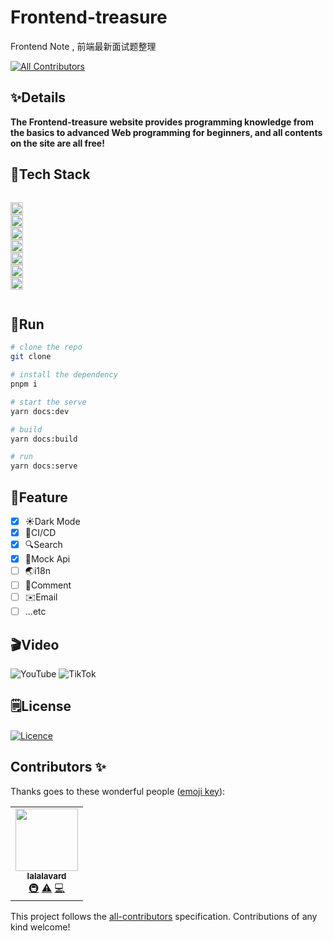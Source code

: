 # Frontend-treasure

Frontend Note , 前端最新面试题整理

<!-- ALL-CONTRIBUTORS-BADGE:START - Do not remove or modify this section -->

[![All Contributors](https://img.shields.io/badge/all_contributors-1-orange.svg?style=flat-square)](#contributors-)

<!-- ALL-CONTRIBUTORS-BADGE:END -->

## ✨Details

**The Frontend-treasure website provides programming knowledge from the basics to advanced Web programming for beginners, and all contents on the site are all free!**

## 🔧Tech Stack

<code>
<img height="20" src="https://img.shields.io/badge/vuejs-%2335495e.svg?style=for-the-badge&logo=vuedotjs&logoColor=%234FC08D" alt="VueJs" />
<img height="20" src="https://img.shields.io/badge/vite-%23646CFF.svg?style=for-the-badge&logo=vite&logoColor=white" alt="Vite" />
<img height="20" src="https://img.shields.io/badge/tailwindcss-%2338B2AC.svg?style=for-the-badge&logo=tailwind-css&logoColor=white" alt="TailwindCSS" />
<img height="20" src="https://img.shields.io/badge/typescript-%23007ACC.svg?style=for-the-badge&logo=typescript&logoColor=white" alt="TypeScript" />
<img height="20" src="https://img.shields.io/badge/spring-%236DB33F.svg?style=for-the-badge&logo=spring&logoColor=white" alt="Spring" />
<img height="20" src="https://img.shields.io/badge/nestjs-%23E0234E.svg?style=for-the-badge&logo=nestjs&logoColor=white" alt="NestJS" />
<img height="20" src="https://img.shields.io/badge/github-%23121011.svg?style=for-the-badge&logo=github&logoColor=white" alt="GitHub" />

</code>

## 🤖Run

```bash
# clone the repo
git clone

# install the dependency
pnpm i

# start the serve
yarn docs:dev

# build
yarn docs:build

# run
yarn docs:serve

```

## 🎉Feature

- [x] ☀️Dark Mode
- [x] 🐼CI/CD
- [x] 🔍Search
- [x] 🤖Mock Api
- [ ] 🌏i18n
- [ ] 💬Comment
- [ ] ✉️Email
- [ ] ...etc

## 🎬Video

![YouTube](https://img.shields.io/badge/YouTube-%23FF0000.svg?style=for-the-badge&logo=YouTube&logoColor=white)
![TikTok](https://img.shields.io/badge/TikTok-%23000000.svg?style=for-the-badge&logo=TikTok&logoColor=white)

## 🗒️License

[![Licence](https://img.shields.io/github/license/Ileriayo/markdown-badges?style=for-the-badge)](./LICENSE)

## Contributors ✨

Thanks goes to these wonderful people ([emoji key](https://allcontributors.org/docs/en/emoji-key)):

<!-- ALL-CONTRIBUTORS-LIST:START - Do not remove or modify this section -->
<!-- prettier-ignore-start -->
<!-- markdownlint-disable -->
<table>
  <tr>
    <td align="center"><a href="https://www.aheapofearth.com/"><img src="https://avatars.githubusercontent.com/u/40034814?v=4?s=100" width="100px;" alt=""/><br /><sub><b>lalalavard</b></sub></a><br /><a href="#infra-lalalavard" title="Infrastructure (Hosting, Build-Tools, etc)">🚇</a> <a href="https://github.com/lalalavard/white-horse/commits?author=lalalavard" title="Tests">⚠️</a> <a href="https://github.com/lalalavard/white-horse/commits?author=lalalavard" title="Code">💻</a></td>
  </tr>
</table>

<!-- markdownlint-restore -->
<!-- prettier-ignore-end -->

<!-- ALL-CONTRIBUTORS-LIST:END -->

This project follows the [all-contributors](https://github.com/all-contributors/all-contributors) specification. Contributions of any kind welcome!
